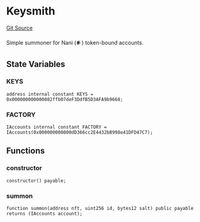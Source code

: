 # Keysmith
[Git Source](https://github.com/NaniDAO/accounts/blob/fb62ae7d2c128e746e2f23d9357928dc2e00e7cf/src/ownership/Keysmith.sol)

Simple summoner for Nani (𒀭) token-bound accounts.


## State Variables
### KEYS

```solidity
address internal constant KEYS = 0x000000000000082ffb07deF3DdfB5D3AFA9b9668;
```


### FACTORY

```solidity
IAccounts internal constant FACTORY = IAccounts(0x000000000000dD366cc2E4432bB998e41DFD47C7);
```


## Functions
### constructor


```solidity
constructor() payable;
```

### summon


```solidity
function summon(address nft, uint256 id, bytes12 salt) public payable returns (IAccounts account);
```

